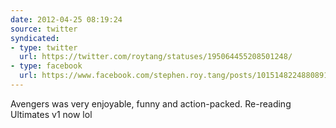 ```yaml
---
date: 2012-04-25 08:19:24
source: twitter
syndicated:
- type: twitter
  url: https://twitter.com/roytang/statuses/195064455208501248/
- type: facebook
  url: https://www.facebook.com/stephen.roy.tang/posts/10151482248808912
---
```


Avengers was very enjoyable, funny and action-packed. Re-reading Ultimates v1 now lol